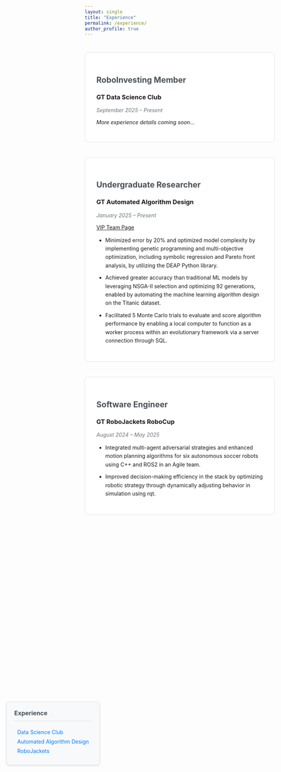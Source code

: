 ```yaml
---
layout: single
title: "Experience"
permalink: /experience/
author_profile: true
---
```


<style>
.experience-nav {
  position: fixed;
  left: 20px;
  top: 50%;
  transform: translateY(-50%);
  background: #f8f9fa;
  border: 1px solid #dee2e6;
  border-radius: 8px;
  padding: 20px;
  box-shadow: 0 2px 4px rgba(0,0,0,0.1);
  z-index: 1000;
  min-width: 200px;
}

.experience-nav h4 {
  margin-top: 0;
  color: #495057;
  font-size: 16px;
  border-bottom: 1px solid #dee2e6;
  padding-bottom: 10px;
}

.experience-nav ul {
  list-style: none;
  padding: 0;
  margin: 0;
}

.experience-nav li {
  margin: 8px 0;
}

.experience-nav a {
  color: #007bff;
  text-decoration: none;
  font-size: 14px;
  padding: 5px 8px;
  border-radius: 4px;
  transition: background-color 0.2s;
}

.experience-nav a:hover {
  background-color: #e9ecef;
  text-decoration: none;
}

.experience {
  margin: 40px 0;
  padding: 30px;
  border: 1px solid #dee2e6;
  border-radius: 8px;
  background: #fff;
}

.experience h2 {
  color: #495057;
  margin-bottom: 5px;
}

.experience-date {
  color: #6c757d;
  font-size: 14px;
  margin-bottom: 15px;
  font-style: italic;
}

.experience ul {
  margin-top: 15px;
}

.experience li {
  margin-bottom: 10px;
  line-height: 1.6;
}

.experience-aad {
  background-image: url('/assets/images/experience/aad.png');
  background-size: cover;
  background-position: center;
  background-repeat: no-repeat;
  position: relative;
}

.experience-aad::before {
  content: '';
  position: absolute;
  top: 0;
  left: 0;
  right: 0;
  bottom: 0;
  background: rgba(255, 255, 255, 0.75);
  border-radius: 8px;
  z-index: 0;
}

.experience-aad > * {
  position: relative;
  z-index: 1;
}

.experience-robojackets {
  background-image: url('/assets/images/experience/robojackets.jpg');
  background-size: cover;
  background-position: center;
  background-repeat: no-repeat;
  position: relative;
}

.experience-robojackets::before {
  content: '';
  position: absolute;
  top: 0;
  left: 0;
  right: 0;
  bottom: 0;
  background: rgba(255, 255, 255, 0.75);
  border-radius: 8px;
  z-index: 0;
}

.experience-robojackets > * {
  position: relative;
  z-index: 1;
}

@media (max-width: 768px) {
  .experience-nav {
    position: static;
    transform: none;
    margin-bottom: 30px;
    width: 100%;
  }
}
</style>

<div class="experience-nav">
  <h4>Experience</h4>
  <ul>
    <li><a href="#datascienceclub">Data Science Club</a></li>
    <li><a href="#aad">Automated Algorithm Design</a></li>
    <li><a href="#robojackets">RoboJackets</a></li>
  </ul>
</div>

<div class="experience" id="datascienceclub">
  <h2>RoboInvesting Member</h2>
  <h3>GT Data Science Club</h3>
  <p class="experience-date">September 2025 – Present</p>
  
  <p><em>More experience details coming soon...</em></p>
</div>

<div class="experience experience-aad" id="aad">
  <h2>Undergraduate Researcher</h2>
  <h3>GT Automated Algorithm Design</h3>
  <p class="experience-date">January 2025 – Present</p>
  <a href="@https://vip.gatech.edu/teams/entry/1312/ ">VIP Team Page</a>
  
  <ul>
    <li>Minimized error by 20% and optimized model complexity by implementing genetic programming and multi-objective optimization, including symbolic regression and Pareto front analysis, by utilizing the DEAP Python library.</li>
    <li>Achieved greater accuracy than traditional ML models by leveraging NSGA-II selection and optimizing 92 generations, enabled by automating the machine learning algorithm design on the Titanic dataset.</li>
    <li>Facilitated 5 Monte Carlo trials to evaluate and score algorithm performance by enabling a local computer to function as a worker process within an evolutionary framework via a server connection through SQL.</li>
  </ul>
</div>

<div class="experience experience-robojackets" id="robojackets">
  <h2>Software Engineer</h2>
  <h3>GT RoboJackets RoboCup</h3>
  <p class="experience-date">August 2024 – May 2025</p>
  
  <ul>
    <li>Integrated multi-agent adversarial strategies and enhanced motion planning algorithms for six autonomous soccer robots using C++ and ROS2 in an Agile team.</li>
    <li>Improved decision-making efficiency in the stack by optimizing robotic strategy through dynamically adjusting behavior in simulation using rqt.</li>
  </ul>
</div>
